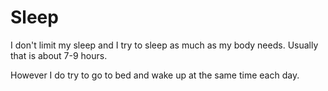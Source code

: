 # Sleep

I don't limit my sleep and I try to sleep as much as my body needs. Usually that is about 7-9 hours. 

However I do try to go to bed and wake up at the same time each day.